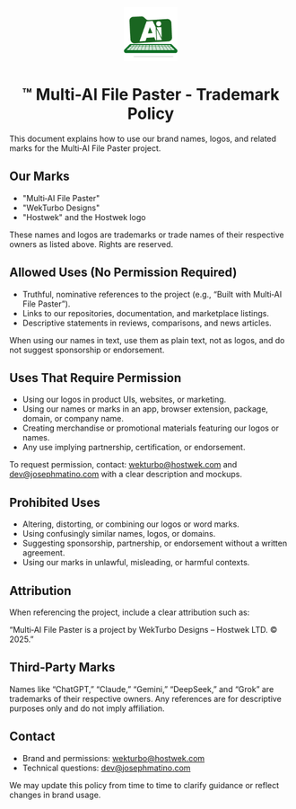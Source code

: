 <div align="center">

<img src="https://github.com/JosephMatino/MultiAiFilePaster/raw/main/logo/mfp_128.png" alt="Multi-AI File Paster" width="96" height="96">

# ™️ Multi-AI File Paster - Trademark Policy

</div>

This document explains how to use our brand names, logos, and related marks for the Multi‑AI File Paster project.

## Our Marks
- "Multi‑AI File Paster"
- "WekTurbo Designs"
- "Hostwek" and the Hostwek logo

These names and logos are trademarks or trade names of their respective owners as listed above. Rights are reserved.

## Allowed Uses (No Permission Required)
- Truthful, nominative references to the project (e.g., “Built with Multi‑AI File Paster”).
- Links to our repositories, documentation, and marketplace listings.
- Descriptive statements in reviews, comparisons, and news articles.

When using our names in text, use them as plain text, not as logos, and do not suggest sponsorship or endorsement.

## Uses That Require Permission
- Using our logos in product UIs, websites, or marketing.
- Using our names or marks in an app, browser extension, package, domain, or company name.
- Creating merchandise or promotional materials featuring our logos or names.
- Any use implying partnership, certification, or endorsement.

To request permission, contact: wekturbo@hostwek.com and dev@josephmatino.com with a clear description and mockups.

## Prohibited Uses
- Altering, distorting, or combining our logos or word marks.
- Using confusingly similar names, logos, or domains.
- Suggesting sponsorship, partnership, or endorsement without a written agreement.
- Using our marks in unlawful, misleading, or harmful contexts.

## Attribution
When referencing the project, include a clear attribution such as:

“Multi‑AI File Paster is a project by WekTurbo Designs – Hostwek LTD. © 2025.”

## Third‑Party Marks
Names like “ChatGPT,” “Claude,” “Gemini,” “DeepSeek,” and “Grok” are trademarks of their respective owners. Any references are for descriptive purposes only and do not imply affiliation.

## Contact
- Brand and permissions: wekturbo@hostwek.com
- Technical questions: dev@josephmatino.com

We may update this policy from time to time to clarify guidance or reflect changes in brand usage.
